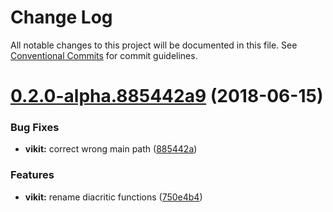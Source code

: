 # Change Log

All notable changes to this project will be documented in this file.
See [Conventional Commits](https://conventionalcommits.org) for commit guidelines.

<a name="0.2.0-alpha.885442a9"></a>
# [0.2.0-alpha.885442a9](https://github.com/write-for-CHRIST/viutil/compare/v0.1.1...v0.2.0-alpha.885442a9) (2018-06-15)


### Bug Fixes

* **vikit:** correct wrong main path ([885442a](https://github.com/write-for-CHRIST/viutil/commit/885442a))


### Features

* **vikit:** rename diacritic functions ([750e4b4](https://github.com/write-for-CHRIST/viutil/commit/750e4b4))
